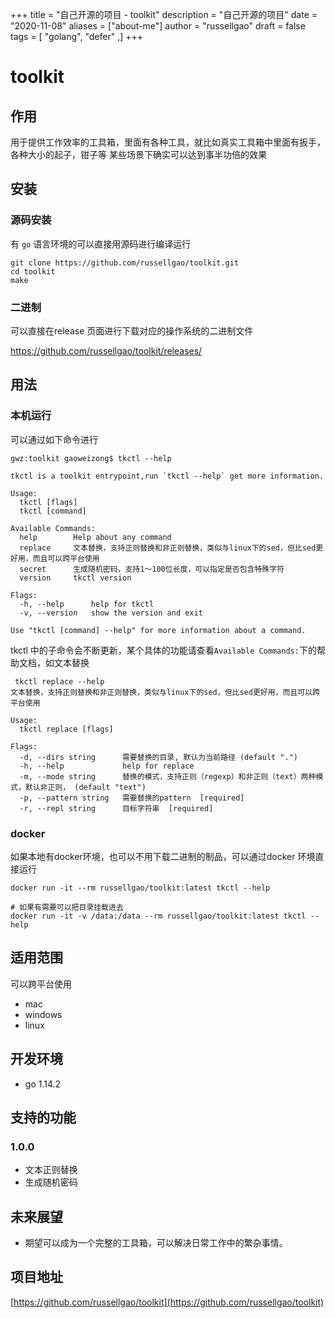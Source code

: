 +++
title = "自己开源的项目 - toolkit"
description = "自己开源的项目"
date = "2020-11-08"
aliases = ["about-me"]
author = "russellgao"
draft = false
tags = [
    "golang",
    "defer"
,]
+++

# toolkit 

## 作用
用于提供工作效率的工具箱，里面有各种工具，就比如真实工具箱中里面有扳手，各种大小的起子，钳子等
某些场景下确实可以达到事半功倍的效果

## 安装
### 源码安装
有 `go` 语言环境的可以直接用源码进行编译运行

```
git clone https://github.com/russellgao/toolkit.git
cd toolkit
make
```

### 二进制
可以直接在release 页面进行下载对应的操作系统的二进制文件

https://github.com/russellgao/toolkit/releases/

## 用法
###  本机运行
可以通过如下命令进行
```
gwz:toolkit gaoweizong$ tkctl --help

tkctl is a toolkit entrypoint,run `tkctl --help` get more information.

Usage:
  tkctl [flags]
  tkctl [command]

Available Commands:
  help        Help about any command
  replace     文本替换，支持正则替换和非正则替换，类似与linux下的sed，但比sed更好用，而且可以跨平台使用
  secret      生成随机密码，支持1～100位长度，可以指定是否包含特殊字符
  version     tkctl version

Flags:
  -h, --help      help for tkctl
  -v, --version   show the version and exit

Use "tkctl [command] --help" for more information about a command.

```

tkctl 中的子命令会不断更新，某个具体的功能请查看`Available Commands:`下的帮助文档，如文本替换

```shell script
 tkctl replace --help 
文本替换，支持正则替换和非正则替换，类似与linux下的sed，但比sed更好用，而且可以跨平台使用

Usage:
  tkctl replace [flags]

Flags:
  -d, --dirs string      需要替换的目录, 默认为当前路径 (default ".")
  -h, --help             help for replace
  -m, --mode string      替换的模式，支持正则（regexp）和非正则（text）两种模式，默认非正则， (default "text")
  -p, --pattern string   需要替换的pattern  [required]
  -r, --repl string      目标字符串  [required]
```

### docker
如果本地有docker环境，也可以不用下载二进制的制品，可以通过docker 环境直接运行

```shell script
docker run -it --rm russellgao/toolkit:latest tkctl --help

# 如果有需要可以把目录挂载进去
docker run -it -v /data:/data --rm russellgao/toolkit:latest tkctl --help
```

## 适用范围
可以跨平台使用

- mac
- windows
- linux

## 开发环境
- go 1.14.2

## 支持的功能
### 1.0.0
- 文本正则替换
- 生成随机密码

## 未来展望
- 期望可以成为一个完整的工具箱，可以解决日常工作中的繁杂事情。

## 项目地址
[https://github.com/russellgao/toolkit](https://github.com/russellgao/toolkit)
